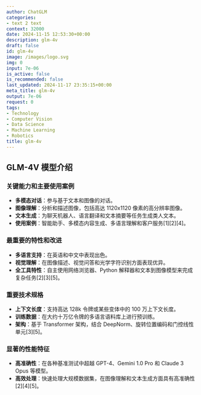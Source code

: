 ```yaml
---
author: ChatGLM
categories:
- text 2 text
context: 32000
date: 2024-11-15 12:53:30+00:00
description: glm-4v
draft: false
id: glm-4v
image: /images/logo.svg
img: 0
input: 7e-06
is_active: false
is_recommended: false
last_updated: 2024-11-17 23:35:15+00:00
meta_title: glm-4v
output: 7e-06
request: 0
tags:
- Technology
- Computer Vision
- Data Science
- Machine Learning
- Robotics
title: glm-4v
---
```
















## GLM-4V 模型介绍

### 关键能力和主要使用案例
- **多模态对话**：参与基于文本和图像的对话。
- **图像理解**：分析和描述图像，包括高达 1120x1120 像素的高分辨率图像。
- **文本生成**：为聊天机器人、语言翻译和文本摘要等任务生成类人文本。
- **使用案例**：智能助手、多模态内容生成、多语言理解和客户服务[1][2][4]。

### 最重要的特性和改进
- **多语言支持**：在英语和中文中表现出色。
- **视觉理解**：在图像描述、视觉问答和光学字符识别方面表现优异。
- **全工具特性**：自主使用网络浏览器、Python 解释器和文本到图像模型来完成复杂任务[2][3][5]。

### 重要技术规格
- **上下文长度**：支持高达 128k 令牌或某些变体中的 100 万上下文长度。
- **训练数据**：在大约十万亿令牌的多语言语料库上进行预训练。
- **架构**：基于 Transformer 架构，结合 DeepNorm、旋转位置编码和门控线性单元[3][5]。

### 显著的性能特征
- **高准确性**：在各种基准测试中超越 GPT-4、Gemini 1.0 Pro 和 Claude 3 Opus 等模型。
- **高效处理**：快速处理大规模数据集，在图像理解和文本生成方面具有高准确性[2][4][5]。

